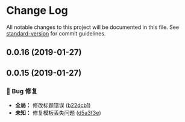 # Change Log

All notable changes to this project will be documented in this file. See [standard-version](https://github.com/conventional-changelog/standard-version) for commit guidelines.

<a name="0.0.16"></a>
## 0.0.16 (2019-01-27)



## 0.0.15 (2019-01-27)

### 🐛 Bug 修复

* **全局：** 修改标题错误 ([b22dcb1](https://github.com/qinmudi/wii-changelog/commit/b22dcb1))
* **未知：** 修复模板丢失问题 ([d5a3f3e](https://github.com/qinmudi/wii-changelog/commit/d5a3f3e))
